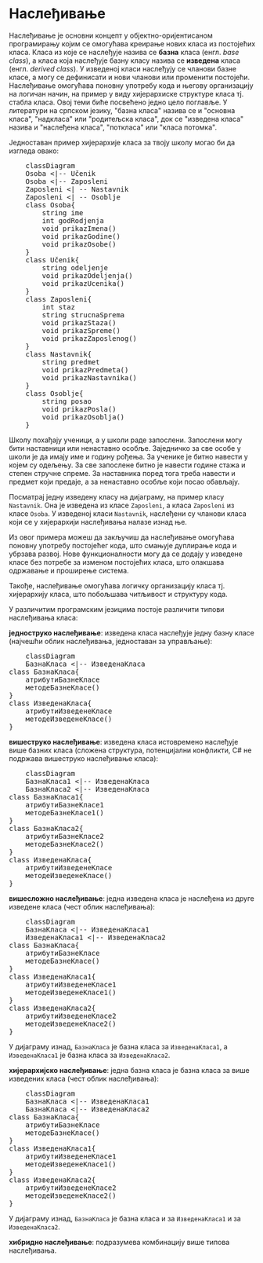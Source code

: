 # Наслеђивање

Наслеђивање је основни концепт у објектно-оријентисаном програмирању којим се
омогућава креирање нових класа из постојећих класа. Класа из које се наслеђује
назива се **базна** класа (енгл. *base class*), а класа која наслеђује базну
класу назива се **изведена** класа (енгл. *derived class*). У изведеној класи
наслеђују се чланови базне класе, а могу се дефинисати и нови чланови или
променити постојећи. Наслеђивање омогућава поновну употребу кода и његову
организацију на логичан начин, на пример у виду хијерархиске структуре класа
тј. стабла класа. Овој теми биће посвећено једно цело поглавље. У литератури
на српском језику, "базна класа" назива се и "основна класа", "надкласа" или
"родитељска класа", док се "изведена класа" назива и "наслеђена класа",
"поткласа" или "класа потомка".

Једноставан пример хијерархије класа за твоју школу могао би да изгледа овако:

<pre class="mermaid">
    classDiagram
    Osoba <|-- Učenik
    Osoba <|-- Zaposleni
    Zaposleni <| -- Nastavnik
    Zaposleni <| -- Osoblje
    class Osoba{
        string ime
        int godRodjenja
        void prikazImena()
        void prikazGodine()
        void prikazOsobe()
    }
    class Učenik{
        string odeljenje
        void prikazOdeljenja()
        void prikazUcenika()
    }
    class Zaposleni{
        int staz
        string strucnaSprema
        void prikazStaza()
        void prikazSpreme()
        void prikazZaposlenog()
    }
    class Nastavnik{
        string predmet
        void prikazPredmeta()
        void prikazNastavnika()
    }
    class Osoblje{
        string posao
        void prikazPosla()
        void prikazOsoblja()
    }
</pre>
<script type="module">
    import mermaid from 'https://cdn.jsdelivr.net/npm/mermaid@10/dist/mermaid.esm.min.mjs';
    mermaid.initialize({ startOnLoad: true });
</script>

Школу похађају ученици, а у школи раде запослени. Запослени могу бити
наставници или ненаставно особље. Заједничко за све особе у школи је да имају
име и годину рођења. За ученике је битно навести у којем су одељењу. За све
запослене битно је навести године стажа и степен стручне спреме. За наставника
поред тога треба навести и предмет који предаје, а за ненаставно особље који
посао обављају.

Посматрај једну изведену класу на дијаграму, на пример класу `Nastavnik`. Она
је изведена из класе `Zaposleni`, а класа `Zaposleni` из класе `Osoba`. У
изведеној класи `Nastavnik`, наслеђени су чланови класа који се у хијерархији
наслеђивања налазе изнад ње.

Из овог примера можеш да закључиш да наслеђивање омогућава поновну употребу
постојећег кода, што смањује дуплирање кода и убрзава развој. Нове
функционалности могу да се додају у изведене класе без потребе за изменом
постојећих класа, што олакшава одржавање и проширење система.

Такође, наслеђивање омогућава логичку организацију класа тј. хијерархију класа,
што побољшава читљивост и структуру кода.

У различитим програмским језицима постоје различити типови наслеђивања класа:

**једноструко наслеђивање**: изведена класа наслеђује једну базну класе (најчешћи
облик наслеђивања, једноставан за управљање):

<pre class="mermaid">
    classDiagram
    БазнаКласа <|-- ИзведенаКласа
class БазнаКласа{
    атрибутиБазнеКласе
    методеБазнеКласе()
}
class ИзведенаКласа{
    атрибутиИзведенеКласе
    методеИзведенеКласе()
}
</pre>

**вишеструко наслеђивање**: изведена класа истовремено наслеђује више базних
класа (сложена структура, потенцијални конфликти, C# не подржава вишеструко
наслеђивање класа):

<pre class="mermaid">
    classDiagram
    БазнаКласа1 <|-- ИзведенаКласа
    БазнаКласа2 <|-- ИзведенаКласа
class БазнаКласа1{
    атрибутиБазнеКласе1
    методеБазнеКласе1()
}
class БазнаКласа2{
    атрибутиБазнеКласе2
    методеБазнеКласе2()
}
class ИзведенаКласа{
    атрибутиИзведенеКласе
    методеИзведенеКласе()
}
</pre>

**вишесложно наслеђивање**: једна изведена класа је наслеђена из друге изведене
класа (чест облик наслеђивања):

<pre class="mermaid">
    classDiagram
    БазнаКласа <|-- ИзведенаКласа1
    ИзведенаКласа1 <|-- ИзведенаКласа2
class БазнаКласа{
    атрибутиБазнеКласе
    методеБазнеКласе()
}
class ИзведенаКласа1{
    атрибутиИзведенеКласе1
    методеИзведенеКласе1()
}
class ИзведенаКласа2{
    атрибутиИзведенеКласе2
    методеИзведенеКласе2()
}
</pre>

У дијаграму изнад, `БазнаКласа` је базна класа за `ИзведенаКласа1`, а
`ИзведенаКласа1` је базна класа за `ИзведенаКласа2`.

**хијерархијско наслеђивање**: једна базна класа је базна класа за више
изведених класа (чест облик наслеђивања):

<pre class="mermaid">
    classDiagram
    БазнаКласа <|-- ИзведенаКласа1
    БазнаКласа <|-- ИзведенаКласа2
class БазнаКласа{
    атрибутиБазнеКласе
    методеБазнеКласе()
}
class ИзведенаКласа1{
    атрибутиИзведенеКласе1
    методеИзведенеКласе1()
}
class ИзведенаКласа2{
    атрибутиИзведенеКласе2
    методеИзведенеКласе2()
}
</pre>

У дијаграму изнад, `БазнаКласа` је базна класа и за `ИзведенаКласа1` и за
`ИзведенаКласа2`.

**хибридно наслеђивање**: подразумева комбинацију више типова наслеђивања.
